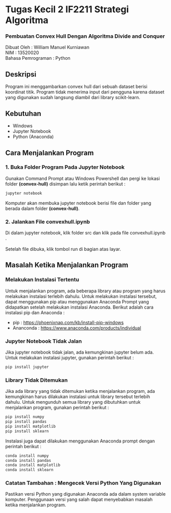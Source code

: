 # Tugas Kecil 2 IF2211 Strategi Algoritma
### Pembuatan Convex Hull Dengan Algoritma Divide and Conquer

Dibuat Oleh : William Manuel Kurniawan <br>
NIM : 13520020 <br>
Bahasa Pemrograman : Python <br>

## Deskripsi

Program ini menggambarkan convex hull dari sebuah dataset berisi koordinat titik. Program tidak menerima input dari pengguna karena dataset yang digunakan sudah langsung diambil dari library scikit-learn. 

## Kebutuhan

- Windows
- Jupyter Notebook
- Python (Anaconda)

## Cara Menjalankan Program
### 1. Buka Folder Program Pada Jupyter Notebook

Gunakan Command Prompt atau Windows Powershell dan pergi ke lokasi folder **(convex-hull)** disimpan lalu ketik perintah berikut :
  
  ```bash
  jupyter notebook
  ```
  
Komputer akan membuka jupyter notebook berisi file dan folder yang berada dalam folder **(convex-hull)**.

### 2. Jalankan File convexhull.ipynb

Di dalam jupyter notebook, klik folder src dan klik pada file convexhull.ipynb . <br><br>
Setelah file dibuka, klik tombol run di bagian atas layar.

## Masalah Ketika Menjalankan Program

### Melakukan Instalasi Tertentu
Untuk menjalankan program, ada beberapa library atau program yang harus melakukan instalasi terlebih dahulu. Untuk melakukan instalasi tersebut, dapat menggunakan pip atau menggunakan Anaconda Prompt yang didapatkan setelah melakukan instalasi Anaconda. Berikut adalah cara instalasi pip dan Anaconda :
- pip : https://phoenixnap.com/kb/install-pip-windows
- Ananconda : https://www.anaconda.com/products/individual

### Jupyter Notebook Tidak Jalan
Jika jupyter notebook tidak jalan, ada kemungkinan jupyter belum ada. Untuk melakukan instalasi jupyter, gunakan perintah berikut :
  ```bash
  pip install jupyter
  ```
### Library Tidak Ditemukan
Jika ada library yang tidak ditemukan ketika menjalankan program, ada kemungkinan harus dilakukan instalasi untuk library tersebut terlebih dahulu. Untuk mengunduh semua library yang dibutuhkan untuk menjalankan program, gunakan perintah berikut :
  ```bash
  pip install numpy
  pip install pandas
  pip install matplotlib
  pip install sklearn
  ```
Instalasi juga dapat dilakukan menggunakan Anaconda prompt dengan perintah berikut :
  ```bash
  conda install numpy
  conda install pandas
  conda install matplotlib
  conda install sklearn
  ```
  
### Catatan Tambahan : Mengecek Versi Python Yang Digunakan
Pastikan versi Python yang digunakan Anaconda ada dalam system variable komputer. Penggunaan versi yang salah dapat menyebabkan masalah ketika menjalankan program.
